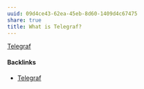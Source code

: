 ```yaml
---
uuid: 09d4ce43-62ea-45eb-8d60-1409d4c67475
share: true
title: What is Telegraf?
---
```

[Telegraf](/0aecf845-dd9c-4fd5-94b6-5e78f3ade2ef)

#### Backlinks

* [Telegraf](/0aecf845-dd9c-4fd5-94b6-5e78f3ade2ef)